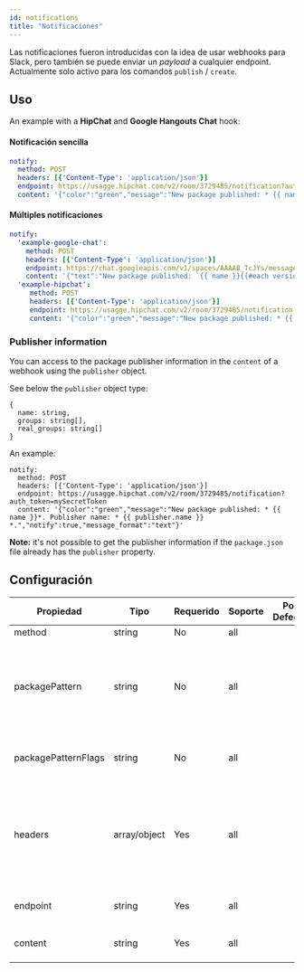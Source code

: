 ```yaml
---
id: notifications
title: "Notificaciones"
---
```

Las notificaciones fueron introducidas con la idea de usar webhooks para Slack, pero también se puede enviar un *payload* a cualquier endpoint. Actualmente solo activo para los comandos `publish` / `create`.

## Uso

An example with a **HipChat** and **Google Hangouts Chat** hook:

#### Notificación sencilla

```yaml
notify:
  method: POST
  headers: [{'Content-Type': 'application/json'}]
  endpoint: https://usagge.hipchat.com/v2/room/3729485/notification?auth_token=mySecretToken
  content: '{"color":"green","message":"New package published: * {{ name }}*","notify":true,"message_format":"text"}'
```

#### Múltiples notificaciones

```yaml
notify:
  'example-google-chat':
    method: POST
    headers: [{'Content-Type': 'application/json'}]
    endpoint: https://chat.googleapis.com/v1/spaces/AAAAB_TcJYs/messages?key=myKey&token=myToken
    content: '{"text":"New package published: `{{ name }}{{#each versions}} v{{version}}{{/each}}`"}'
  'example-hipchat':
     method: POST
     headers: [{'Content-Type': 'application/json'}]
     endpoint: https://usagge.hipchat.com/v2/room/3729485/notification?auth_token=mySecretToken
     content: '{"color":"green","message":"New package published: * {{ name }}*","notify":true,"message_format":"text"}'
```

### Publisher information

You can access to the package publisher information in the `content` of a webhook using the `publisher` object.

See below the `publisher` object type:

    {
      name: string,
      groups: string[],
      real_groups: string[]
    }
    

An example:

    notify:
      method: POST
      headers: [{'Content-Type': 'application/json'}]
      endpoint: https://usagge.hipchat.com/v2/room/3729485/notification?auth_token=mySecretToken
      content: '{"color":"green","message":"New package published: * {{ name }}*. Publisher name: * {{ publisher.name }} *.","notify":true,"message_format":"text"}'
    

**Note:** it's not possible to get the publisher information if the `package.json` file already has the `publisher` property.

## Configuración

| Propiedad           | Tipo         | Requerido | Soporte | Por Defecto | Descripción                                                                                  |
| ------------------- | ------------ | --------- | ------- | ----------- | -------------------------------------------------------------------------------------------- |
| method              | string       | No        | all     |             | HTTP verb                                                                                    |
| packagePattern      | string       | No        | all     |             | Solo ejecutar esta notificación si el nombre del paquete coincide con la expresión regular   |
| packagePatternFlags | string       | No        | all     |             | Any flags to be used with the regular expression                                             |
| headers             | array/object | Yes       | all     |             | Si el endpoint requiere encabezados específicos, defínelos aquí como un arreglo (key:value). |
| endpoint            | string       | Yes       | all     |             | define el URL para el endpoint                                                               |
| content             | string       | Yes       | all     |             | any [handlebar](https://handlebarsjs.com/) expressions                                       |